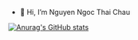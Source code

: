 - 👋 Hi, I’m Nguyen Ngoc Thai Chau
<!---
thaichau2k/thaichau2k is a ✨ special ✨ repository because its `README.md` (this file) appears on your GitHub profile.
You can click the Preview link to take a look at your changes.
--->
[![Anurag's GitHub stats](https://github-readme-stats.vercel.app/api?username=thaichau2k)](https://github.com/anuraghazra/github-readme-stats)

